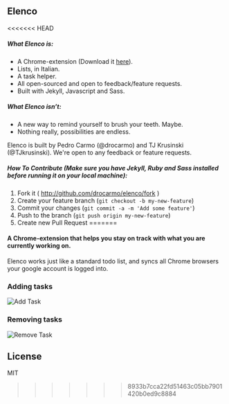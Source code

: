 ## Elenco
<<<<<<< HEAD

##### What Elenco is:
- A Chrome-extension (Download it [here](https://chrome.google.com/webstore/detail/elenco/phbjhmbdcecahmckhhbdabmnhmjcpjab)).
- Lists, in Italian.
- A task helper.
- All open-sourced and open to feedback/feature requests.
- Built with Jekyll, Javascript and Sass.

##### What Elenco isn’t:
- A new way to remind yourself to brush your teeth. Maybe.
- Nothing really, possibilities are endless.

Elenco is built by Pedro Carmo (@drocarmo) and TJ Krusinski (@TJkrusinski). We're open to any feedback or feature requests.

##### How To Contribute (Make sure you have Jekyll, Ruby and Sass installed before running it on your local machine):
1. Fork it ( http://github.com/drocarmo/elenco/fork )
2. Create your feature branch (`git checkout -b my-new-feature`)
3. Commit your changes (`git commit -a -m 'Add some feature'`)
4. Push to the branch (`git push origin my-new-feature`)
5. Create new Pull Request
=======

#### A Chrome-extension that helps you stay on track with what you are currently working on.

Elenco works just like a standard todo list, and syncs all Chrome browsers your google account is logged into.

### Adding tasks

![Add Task](http://i.imgur.com/cUVc8zN.gif)

### Removing tasks

![Remove Task](http://i.imgur.com/LN8OpVr.gif)

## License

MIT
>>>>>>> 8933b7cca22fd51463c05bb7901420b0ed9c8884
